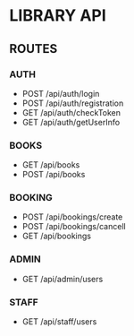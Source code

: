 # LIBRARY API

## ROUTES

### AUTH

-   POST /api/auth/login
-   POST /api/auth/registration
-   GET /api/auth/checkToken
-   GET /api/auth/getUserInfo

### BOOKS

-   GET /api/books
-   POST /api/books

### BOOKING

-   POST /api/bookings/create
-   POST /api/bookings/cancell
-   GET /api/bookings

### ADMIN

-   GET /api/admin/users

### STAFF

-   GET /api/staff/users
